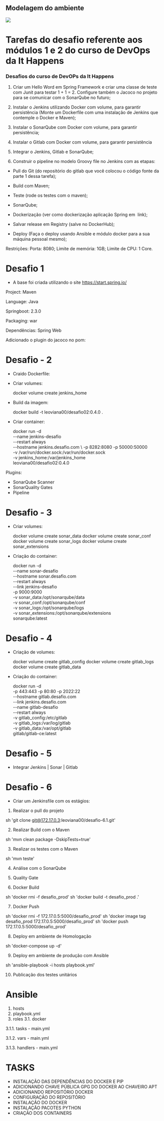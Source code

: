 ## Modelagem do ambiente 

![](/imagens/desafio1.jpeg)

# Tarefas do desafio referente aos módulos 1 e 2 do curso de DevOps da It Happens

### Desafios do curso de DevOPs da It Happens

1. Criar um Hello Word em Spring Framework e criar uma classe de teste com Junit para
testar 1 + 1 = 2. Configure também o Jacoco no projeto para se comunicar com o
SonarQube no futuro;

2. Instalar o Jenkins utilizando Docker com volume, para garantir persistência (Monte um
Dockerfile com uma instalação de Jenkins que contemple o Docker e Maven);

3. Instalar o SonarQube com Docker com volume, para garantir persistência;

4. Instalar o Gitlab com Docker com volume, para garantir persistência

5. Integrar o Jenkins, Gitlab e SonarQube;

6. Construir o pipeline no modelo Groovy file no Jenkins com as etapas:

 - Pull do Git (do repositório do gitlab que você colocou o código fonte da parte 1 dessa
tarefa);

 - Build com Maven;
 
 - Teste (rode os testes com o maven);
 
 - SonarQube;
 
 - Dockerização (ver como dockerização aplicação Spring em ​ link​ );
 
 - Salvar release em Registry (salve no DockerHub);
 
 - Deploy (Faça o deploy usando Ansible e módulo docker para a sua máquina pessoal
mesmo);

Restrições:
Porta: 8080;
Limite de memória: 1GB;
Limite de CPU: 1 Core.

# Desafio 1

- A base foi criada utilizando o site https://start.spring.io/

Project: Maven

Language: Java

Springboot: 2.3.0

Packaging: war

Dependências: Spring Web

Adicionado o plugin do jacoco no pom:
   
# Desafio - 2

- Craido Dockerfile:

- Criar volumes:

  docker volume create jenkins_home

- Build da imagem:

  docker build -t leoviana00/desafio02:0.4.0 .
  
- Criar container:

  docker run -d \
  --name jenkins-desafio \
  --restart always \
  --hostname jenkins.desafio.com \ 
  -p 8282:8080 -p 50000:50000 \
  -v /var/run/docker.sock:/var/run/docker.sock \
  -v jenkins_home:/var/jenkins_home \
  leoviana00/desafio02:0.4.0

Plugins: 
 - SonarQube Scanner
 - SonarQuality Gates
 - Pipeline
 
# Desafio - 3

- Criar volumes:

  docker volume create sonar_data
  docker volume create sonar_conf
  docker volume create sonar_logs
  docker volume create sonar_extensions
  
- Criação do container:

  docker run -d \
--name sonar-desafio \
--hostname sonar.desafio.com \
--restart always \
--link jenkins-desafio \
-p 9000:9000 \
-v sonar_data:/opt/sonarqube/data \
-v sonar_conf:/opt/sonarqube/conf \
-v sonar_logs:/opt/sonarqube/logs \
-v sonar_extensions:/opt/sonarqube/extensions \
sonarqube:latest

# Desafio - 4

- Criação de volumes:

  docker volume create gitlab_config
  docker volume create gitlab_logs
  docker volume create gitlab_data

- Criação do container:

  docker run -d \
 -p 443:443 -p 80:80 -p 2022:22 \
 --hostname gitlab.desafio.com \
 --link jenkins.desafio.com \
 --name gitlab-desafio \
 --restart always \
 -v gitlab_config:/etc/gitlab \
 -v gitlab_logs:/var/log/gitlab \
 -v gitlab_data:/var/opt/gitlab \
 gitlab/gitlab-ce:latest

# Desafio - 5

- Integrar Jenkins | Sonar | Gitlab

# Desafio - 6

- Criar um Jenkinsfile com os estágios:

1. Realizar o pull do projeto

  sh 'git clone git@172.17.0.3:leoviana00/desafio-6.1.git'

2. Realizar Build com o Maven

  sh 'mvn clean package -DskipTests=true' 

3. Realizar os testes com o Maven

  sh 'mvn teste'

4. Análise com o SonarQube

5. Quality Gate

6. Docker Build

  sh 'docker rmi -f desafio_prod'
  sh 'docker build -t desafio_prod .'

7. Docker Push

  sh 'docker rmi -f 172.17.0.5:5000/desafio_prod'
  sh 'docker image tag desafio_prod 172.17.0.5:5000/desafio_prod'
  sh 'docker push 172.17.0.5:5000/desafio_prod'

8. Deploy em ambiente de Homologação

  sh 'docker-compose up -d'

9. Deploy em ambiente de produção com Ansible

  sh 'ansible-playbook -i hosts playbook.yml'

10. Publicação dos testes unitários

# Ansible

1. hosts
2. playbook.yml
3. roles
3.1. docker 

3.1.1. tasks    - main.yml

3.1.2. vars     - main.yml

3.1.3. handlers - main.yml


# TASKS

- INSTALAÇÃO DAS DEPENDÊNCIAS DO DOCKER E PIP
- ADICIONANDO CHAVE PÚBLICA GPG DO DOCKER AO CHAVEIRO APT
- ADICIONANDO REPOSITÓRIO DOCKER
- CONFIGURAÇÃO DO REPOSITÓRIO
- INSTALAÇÃO DO DOCKER
- INSTALAÇÃO PACOTES PYTHON
- CRIAÇÃO DOS CONTAINERS

